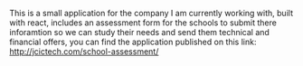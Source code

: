 This is a small application for the company I am currently working with, built with react, includes an assessment form for the schools to submit there inforamtion so we can study their needs and send them technical and financial offers, you can find the application published on this link: http://jcictech.com/school-assessment/
